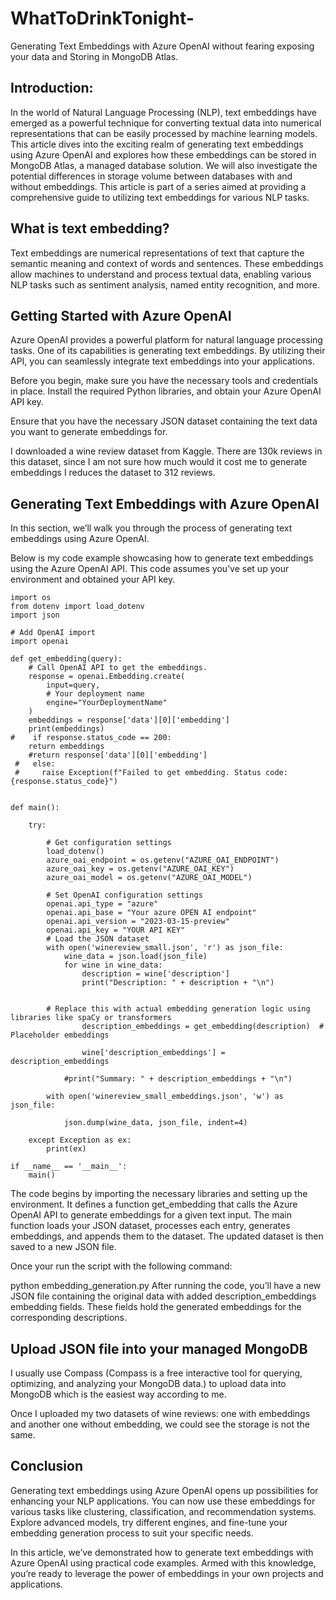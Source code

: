 # WhatToDrinkTonight-

Generating Text Embeddings with Azure OpenAI without fearing exposing your data and Storing in MongoDB Atlas.

## Introduction:
In the world of Natural Language Processing (NLP), text embeddings have emerged as a powerful technique for converting textual data into numerical representations that can be easily processed by machine learning models. This article dives into the exciting realm of generating text embeddings using Azure OpenAI and explores how these embeddings can be stored in MongoDB Atlas, a managed database solution. We will also investigate the potential differences in storage volume between databases with and without embeddings. This article is part of a series aimed at providing a comprehensive guide to utilizing text embeddings for various NLP tasks.


## What is text embedding?
Text embeddings are numerical representations of text that capture the semantic meaning and context of words and sentences. These embeddings allow machines to understand and process textual data, enabling various NLP tasks such as sentiment analysis, named entity recognition, and more.

## Getting Started with Azure OpenAI
Azure OpenAI provides a powerful platform for natural language processing tasks. One of its capabilities is generating text embeddings. By utilizing their API, you can seamlessly integrate text embeddings into your applications.

Before you begin, make sure you have the necessary tools and credentials in place. Install the required Python libraries, and obtain your Azure OpenAI API key.


Ensure that you have the necessary JSON dataset containing the text data you want to generate embeddings for.

I downloaded a wine review dataset from Kaggle. There are 130k reviews in this dataset, since I am not sure how much would it cost me to generate embeddings I reduces the dataset to 312 reviews.

## Generating Text Embeddings with Azure OpenAI
In this section, we’ll walk you through the process of generating text embeddings using Azure OpenAI.

Below is my code example showcasing how to generate text embeddings using the Azure OpenAI API. This code assumes you’ve set up your environment and obtained your API key.

```
import os
from dotenv import load_dotenv
import json

# Add OpenAI import
import openai

def get_embedding(query):
    # Call OpenAI API to get the embeddings.
    response = openai.Embedding.create(
        input=query,
        # Your deployment name
        engine="YourDeploymentName" 
    )
    embeddings = response['data'][0]['embedding']
    print(embeddings)
#    if response.status_code == 200:
    return embeddings
    #return response['data'][0]['embedding']
 #   else:
 #     raise Exception(f"Failed to get embedding. Status code: {response.status_code}")


def main(): 
        
    try: 
    
        # Get configuration settings 
        load_dotenv()
        azure_oai_endpoint = os.getenv("AZURE_OAI_ENDPOINT")
        azure_oai_key = os.getenv("AZURE_OAI_KEY")
        azure_oai_model = os.getenv("AZURE_OAI_MODEL")
        
        # Set OpenAI configuration settings
        openai.api_type = "azure"
        openai.api_base = "Your azure OPEN AI endpoint"
        openai.api_version = "2023-03-15-preview"
        openai.api_key = "YOUR API KEY"
        # Load the JSON dataset
        with open('winereview_small.json', 'r') as json_file:
            wine_data = json.load(json_file)
            for wine in wine_data:
                description = wine['description']
                print("Description: " + description + "\n")


        # Replace this with actual embedding generation logic using libraries like spaCy or transformers
                description_embeddings = get_embedding(description)  # Placeholder embeddings
        
                wine['description_embeddings'] = description_embeddings

            #print("Summary: " + description_embeddings + "\n")
        
        with open('winereview_small_embeddings.json', 'w') as json_file:

            json.dump(wine_data, json_file, indent=4)
                 
    except Exception as ex:
        print(ex)

if __name__ == '__main__': 
    main()  
```  
  
The code begins by importing the necessary libraries and setting up the environment. It defines a function get_embedding that calls the Azure OpenAI API to generate embeddings for a given text input. The main function loads your JSON dataset, processes each entry, generates embeddings, and appends them to the dataset. The updated dataset is then saved to a new JSON file.

Once your run the script with the following command:

python embedding_generation.py
After running the code, you’ll have a new JSON file containing the original data with added description_embeddings embedding fields. These fields hold the generated embeddings for the corresponding descriptions.

## Upload JSON file into your managed MongoDB
I usually use Compass (Compass is a free interactive tool for querying, optimizing, and analyzing your MongoDB data.) to upload data into MongoDB which is the easiest way according to me.



Once I uploaded my two datasets of wine reviews: one with embeddings and another one without embedding, we could see the storage is not the same.


## Conclusion
Generating text embeddings using Azure OpenAI opens up possibilities for enhancing your NLP applications. You can now use these embeddings for various tasks like clustering, classification, and recommendation systems. Explore advanced models, try different engines, and fine-tune your embedding generation process to suit your specific needs.

In this article, we’ve demonstrated how to generate text embeddings with Azure OpenAI using practical code examples. Armed with this knowledge, you’re ready to leverage the power of embeddings in your own projects and applications.
